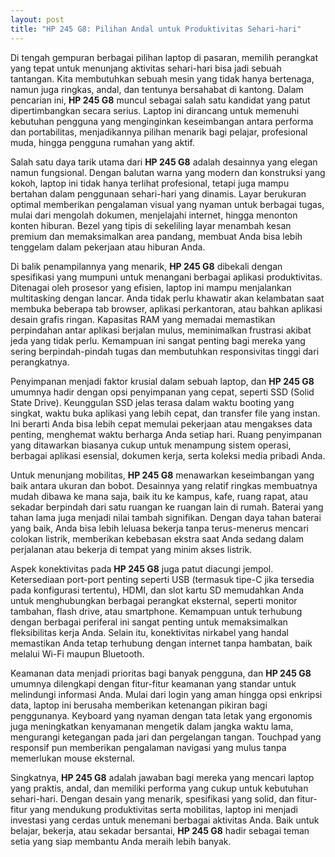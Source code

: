 ```yaml
---
layout: post
title: "HP 245 G8: Pilihan Andal untuk Produktivitas Sehari-hari"
---
```


Di tengah gempuran berbagai pilihan laptop di pasaran, memilih perangkat yang tepat untuk menunjang aktivitas sehari-hari bisa jadi sebuah tantangan. Kita membutuhkan sebuah mesin yang tidak hanya bertenaga, namun juga ringkas, andal, dan tentunya bersahabat di kantong. Dalam pencarian ini, **HP 245 G8** muncul sebagai salah satu kandidat yang patut dipertimbangkan secara serius. Laptop ini dirancang untuk memenuhi kebutuhan pengguna yang menginginkan keseimbangan antara performa dan portabilitas, menjadikannya pilihan menarik bagi pelajar, profesional muda, hingga pengguna rumahan yang aktif.

Salah satu daya tarik utama dari **HP 245 G8** adalah desainnya yang elegan namun fungsional. Dengan balutan warna yang modern dan konstruksi yang kokoh, laptop ini tidak hanya terlihat profesional, tetapi juga mampu bertahan dalam penggunaan sehari-hari yang dinamis. Layar berukuran optimal memberikan pengalaman visual yang nyaman untuk berbagai tugas, mulai dari mengolah dokumen, menjelajahi internet, hingga menonton konten hiburan. Bezel yang tipis di sekeliling layar menambah kesan premium dan memaksimalkan area pandang, membuat Anda bisa lebih tenggelam dalam pekerjaan atau hiburan Anda.

Di balik penampilannya yang menarik, **HP 245 G8** dibekali dengan spesifikasi yang mumpuni untuk menangani berbagai aplikasi produktivitas. Ditenagai oleh prosesor yang efisien, laptop ini mampu menjalankan multitasking dengan lancar. Anda tidak perlu khawatir akan kelambatan saat membuka beberapa tab browser, aplikasi perkantoran, atau bahkan aplikasi desain grafis ringan. Kapasitas RAM yang memadai memastikan perpindahan antar aplikasi berjalan mulus, meminimalkan frustrasi akibat jeda yang tidak perlu. Kemampuan ini sangat penting bagi mereka yang sering berpindah-pindah tugas dan membutuhkan responsivitas tinggi dari perangkatnya.

Penyimpanan menjadi faktor krusial dalam sebuah laptop, dan **HP 245 G8** umumnya hadir dengan opsi penyimpanan yang cepat, seperti SSD (Solid State Drive). Keunggulan SSD jelas terasa dalam waktu booting yang singkat, waktu buka aplikasi yang lebih cepat, dan transfer file yang instan. Ini berarti Anda bisa lebih cepat memulai pekerjaan atau mengakses data penting, menghemat waktu berharga Anda setiap hari. Ruang penyimpanan yang ditawarkan biasanya cukup untuk menampung sistem operasi, berbagai aplikasi esensial, dokumen kerja, serta koleksi media pribadi Anda.

Untuk menunjang mobilitas, **HP 245 G8** menawarkan keseimbangan yang baik antara ukuran dan bobot. Desainnya yang relatif ringkas membuatnya mudah dibawa ke mana saja, baik itu ke kampus, kafe, ruang rapat, atau sekadar berpindah dari satu ruangan ke ruangan lain di rumah. Baterai yang tahan lama juga menjadi nilai tambah signifikan. Dengan daya tahan baterai yang baik, Anda bisa lebih leluasa bekerja tanpa terus-menerus mencari colokan listrik, memberikan kebebasan ekstra saat Anda sedang dalam perjalanan atau bekerja di tempat yang minim akses listrik.

Aspek konektivitas pada **HP 245 G8** juga patut diacungi jempol. Ketersediaan port-port penting seperti USB (termasuk tipe-C jika tersedia pada konfigurasi tertentu), HDMI, dan slot kartu SD memudahkan Anda untuk menghubungkan berbagai perangkat eksternal, seperti monitor tambahan, flash drive, atau smartphone. Kemampuan untuk terhubung dengan berbagai periferal ini sangat penting untuk memaksimalkan fleksibilitas kerja Anda. Selain itu, konektivitas nirkabel yang handal memastikan Anda tetap terhubung dengan internet tanpa hambatan, baik melalui Wi-Fi maupun Bluetooth.

Keamanan data menjadi prioritas bagi banyak pengguna, dan **HP 245 G8** umumnya dilengkapi dengan fitur-fitur keamanan yang standar untuk melindungi informasi Anda. Mulai dari login yang aman hingga opsi enkripsi data, laptop ini berusaha memberikan ketenangan pikiran bagi penggunanya. Keyboard yang nyaman dengan tata letak yang ergonomis juga meningkatkan kenyamanan mengetik dalam jangka waktu lama, mengurangi ketegangan pada jari dan pergelangan tangan. Touchpad yang responsif pun memberikan pengalaman navigasi yang mulus tanpa memerlukan mouse eksternal.

Singkatnya, **HP 245 G8** adalah jawaban bagi mereka yang mencari laptop yang praktis, andal, dan memiliki performa yang cukup untuk kebutuhan sehari-hari. Dengan desain yang menarik, spesifikasi yang solid, dan fitur-fitur yang mendukung produktivitas serta mobilitas, laptop ini menjadi investasi yang cerdas untuk menemani berbagai aktivitas Anda. Baik untuk belajar, bekerja, atau sekadar bersantai, **HP 245 G8** hadir sebagai teman setia yang siap membantu Anda meraih lebih banyak.
